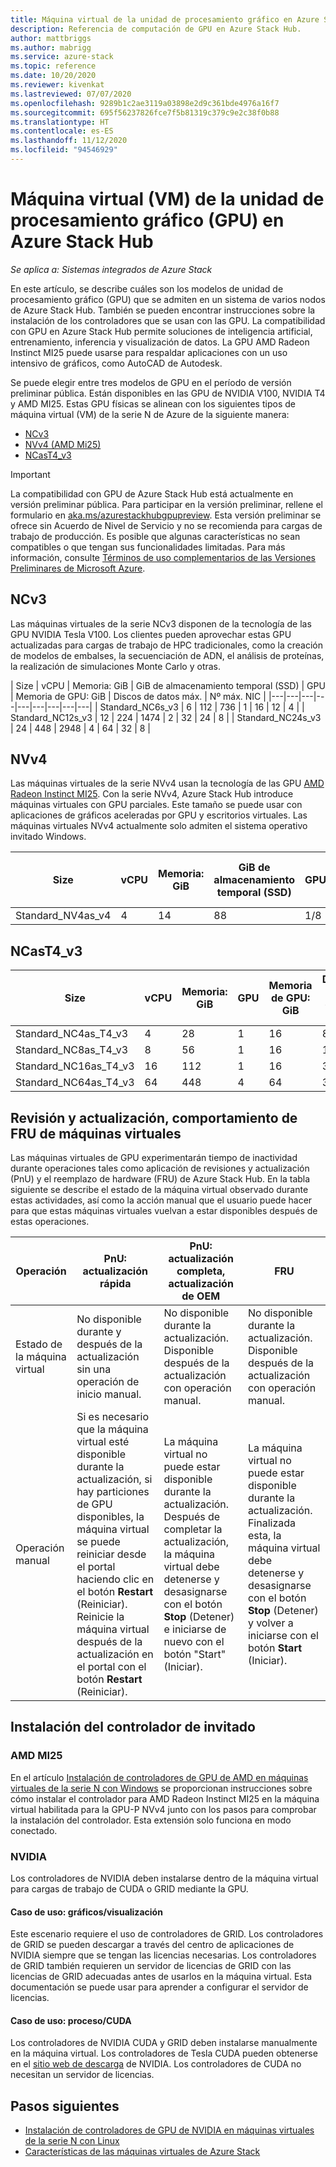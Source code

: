 ```yaml
---
title: Máquina virtual de la unidad de procesamiento gráfico en Azure Stack Hub
description: Referencia de computación de GPU en Azure Stack Hub.
author: mattbriggs
ms.author: mabrigg
ms.service: azure-stack
ms.topic: reference
ms.date: 10/20/2020
ms.reviewer: kivenkat
ms.lastreviewed: 07/07/2020
ms.openlocfilehash: 9289b1c2ae3119a03898e2d9c361bde4976a16f7
ms.sourcegitcommit: 695f56237826fce7f5b81319c379c9e2c38f0b88
ms.translationtype: HT
ms.contentlocale: es-ES
ms.lasthandoff: 11/12/2020
ms.locfileid: "94546929"
---
```

# <a name="graphics-processing-unit-gpu-virtual-machine-vm-on-azure-stack-hub"></a>Máquina virtual (VM) de la unidad de procesamiento gráfico (GPU) en Azure Stack Hub

*Se aplica a: Sistemas integrados de Azure Stack*

En este artículo, se describe cuáles son los modelos de unidad de procesamiento gráfico (GPU) que se admiten en un sistema de varios nodos de Azure Stack Hub. También se pueden encontrar instrucciones sobre la instalación de los controladores que se usan con las GPU. La compatibilidad con GPU en Azure Stack Hub permite soluciones de inteligencia artificial, entrenamiento, inferencia y visualización de datos. La GPU AMD Radeon Instinct MI25 puede usarse para respaldar aplicaciones con un uso intensivo de gráficos, como AutoCAD de Autodesk.

Se puede elegir entre tres modelos de GPU en el período de versión preliminar pública. Están disponibles en las GPU de NVIDIA V100, NVIDIA T4 y AMD MI25. Estas GPU físicas se alinean con los siguientes tipos de máquina virtual (VM) de la serie N de Azure de la siguiente manera:
- [NCv3](/azure/virtual-machines/ncv3-series)
- [NVv4 (AMD Mi25)](/azure/virtual-machines/nvv4-series)
- [NCasT4_v3](/azure/virtual-machines/nct4-v3-series)

> [!IMPORTANT]  
> La compatibilidad con GPU de Azure Stack Hub está actualmente en versión preliminar pública. Para participar en la versión preliminar, rellene el formulario en [aka.ms/azurestackhubgpupreview](https://aka.ms/azurestackhubgpupreview).
> Esta versión preliminar se ofrece sin Acuerdo de Nivel de Servicio y no se recomienda para cargas de trabajo de producción. Es posible que algunas características no sean compatibles o que tengan sus funcionalidades limitadas.
> Para más información, consulte [Términos de uso complementarios de las Versiones Preliminares de Microsoft Azure](https://azure.microsoft.com/support/legal/preview-supplemental-terms/).

## <a name="ncv3"></a>NCv3

Las máquinas virtuales de la serie NCv3 disponen de la tecnología de las GPU NVIDIA Tesla V100. Los clientes pueden aprovechar estas GPU actualizadas para cargas de trabajo de HPC tradicionales, como la creación de modelos de embalses, la secuenciación de ADN, el análisis de proteínas, la realización de simulaciones Monte Carlo y otras. 

| Size | vCPU | Memoria: GiB | GiB de almacenamiento temporal (SSD) | GPU | Memoria de GPU: GiB | Discos de datos máx. | Nº máx. NIC |
|---|---|---|---|---|---|---|---|---|
| Standard_NC6s_v3    | 6  | 112 | 736  | 1 | 16 | 12 | 4 |
| Standard_NC12s_v3   | 12 | 224 | 1474 | 2 | 32 | 24 | 8 |
| Standard_NC24s_v3   | 24 | 448 | 2948 | 4 | 64 | 32 | 8 |

## <a name="nvv4"></a>NVv4

Las máquinas virtuales de la serie NVv4 usan la tecnología de las GPU [AMD Radeon Instinct MI25](https://www.amd.com/en/products/professional-graphics/instinct-MI25). Con la serie NVv4, Azure Stack Hub introduce máquinas virtuales con GPU parciales. Este tamaño se puede usar con aplicaciones de gráficos aceleradas por GPU y escritorios virtuales. Las máquinas virtuales NVv4 actualmente solo admiten el sistema operativo invitado Windows. 

| Size | vCPU | Memoria: GiB | GiB de almacenamiento temporal (SSD) | GPU | Memoria de GPU: GiB | Discos de datos máx. | Nº máx. NIC | 
| --- | --- | --- | --- | --- | --- | --- | --- |   
| Standard_NV4as_v4 |4 |14 |88 | 1/8 | 2 | 4 | 2 | 

## <a name="ncast4_v3"></a>NCasT4_v3

| Size | vCPU | Memoria: GiB | GPU | Memoria de GPU: GiB | Discos de datos máx. | Nº máx. NIC | 
| --- | --- | --- | --- | --- | --- | --- |
| Standard_NC4as_T4_v3 |4 |28 | 1 | 16 | 8 | 4 | 
| Standard_NC8as_T4_v3 |8 |56 | 1 | 16 | 16 | 8 | 
| Standard_NC16as_T4_v3 |16 |112 | 1 | 16 | 32 | 8 | 
| Standard_NC64as_T4_v3 |64 |448 | 4 | 64 | 32 | 8 |

## <a name="patch-and-update-fru-behavior-of-vms"></a>Revisión y actualización, comportamiento de FRU de máquinas virtuales 

Las máquinas virtuales de GPU experimentarán tiempo de inactividad durante operaciones tales como aplicación de revisiones y actualización (PnU) y el reemplazo de hardware (FRU) de Azure Stack Hub. En la tabla siguiente se describe el estado de la máquina virtual observado durante estas actividades, así como la acción manual que el usuario puede hacer para que estas máquinas virtuales vuelvan a estar disponibles después de estas operaciones. 

| Operación | PnU: actualización rápida | PnU: actualización completa, actualización de OEM | FRU | 
| --- | --- | --- | --- | 
| Estado de la máquina virtual  | No disponible durante y después de la actualización sin una operación de inicio manual. | No disponible durante la actualización. Disponible después de la actualización con operación manual. | No disponible durante la actualización. Disponible después de la actualización con operación manual.| 
| Operación manual | Si es necesario que la máquina virtual esté disponible durante la actualización, si hay particiones de GPU disponibles, la máquina virtual se puede reiniciar desde el portal haciendo clic en el botón **Restart** (Reiniciar). Reinicie la máquina virtual después de la actualización en el portal con el botón **Restart** (Reiniciar). | La máquina virtual no puede estar disponible durante la actualización. Después de completar la actualización, la máquina virtual debe detenerse y desasignarse con el botón **Stop** (Detener) e iniciarse de nuevo con el botón "Start" (Iniciar). | La máquina virtual no puede estar disponible durante la actualización. Finalizada esta, la máquina virtual debe detenerse y desasignarse con el botón **Stop** (Detener) y volver a iniciarse con el botón **Start** (Iniciar).| 

## <a name="guest-driver-installation"></a>Instalación del controlador de invitado

### <a name="amd-mi25"></a>AMD MI25

En el artículo [Instalación de controladores de GPU de AMD en máquinas virtuales de la serie N con Windows](/azure/virtual-machines/windows/n-series-amd-driver-setup) se proporcionan instrucciones sobre cómo instalar el controlador para AMD Radeon Instinct MI25 en la máquina virtual habilitada para la GPU-P NVv4 junto con los pasos para comprobar la instalación del controlador. Esta extensión solo funciona en modo conectado.

### <a name="nvidia"></a>NVIDIA

Los controladores de NVIDIA deben instalarse dentro de la máquina virtual para cargas de trabajo de CUDA o GRID mediante la GPU.

#### <a name="use-case-graphicsvisualization"></a>Caso de uso: gráficos/visualización

Este escenario requiere el uso de controladores de GRID. Los controladores de GRID se pueden descargar a través del centro de aplicaciones de NVIDIA siempre que se tengan las licencias necesarias. Los controladores de GRID también requieren un servidor de licencias de GRID con las licencias de GRID adecuadas antes de usarlos en la máquina virtual. Esta documentación se puede usar para aprender a configurar el servidor de licencias.

#### <a name="use-case-computecuda"></a>Caso de uso: proceso/CUDA

Los controladores de NVIDIA CUDA y GRID deben instalarse manualmente en la máquina virtual. Los controladores de Tesla CUDA pueden obtenerse en el [sitio web de descarga](https://www.nvidia.com/Download/index.aspx) de NVIDIA. Los controladores de CUDA no necesitan un servidor de licencias.

## <a name="next-steps"></a>Pasos siguientes

- [Instalación de controladores de GPU de NVIDIA en máquinas virtuales de la serie N con Linux](/azure/virtual-machines/linux/n-series-driver-setup)
- [Características de las máquinas virtuales de Azure Stack](azure-stack-vm-considerations.md)